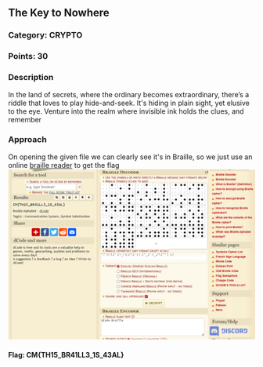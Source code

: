 ## The Key to Nowhere
### Category: CRYPTO
### Points: 30
### Description
In the land of secrets, where the ordinary becomes extraordinary, there’s a riddle that loves to play hide-and-seek. It's hiding in plain sight, yet elusive to the eye. Venture into the realm where invisible ink holds the clues, and remember


### Approach
On opening the given file we can clearly see it's in Braille, so we just use an online [braille reader](https://www.dcode.fr/braille-alphabet) to get the flag
![alt text](pic1.png)
#### Flag: CM{TH15_BR41LL3_1S_43AL}

